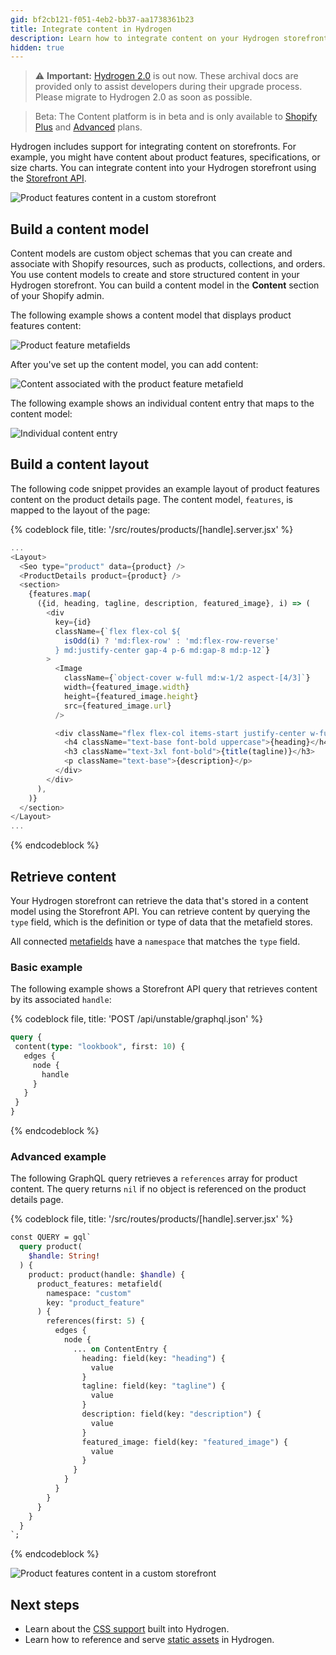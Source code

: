 ```yaml
---
gid: bf2cb121-f051-4eb2-bb37-aa1738361b23
title: Integrate content in Hydrogen
description: Learn how to integrate content on your Hydrogen storefront.
hidden: true
---
```


> ⚠️ **Important:** [Hydrogen 2.0](https://hydrogen.shopify.dev) is out now. These archival docs are provided only to assist developers during their upgrade process. Please migrate to Hydrogen 2.0 as soon as possible.


> Beta:
> The Content platform is in beta and is only available to [Shopify Plus](https://www.shopify.com/plus) and [Advanced](https://www.shopify.com/pricing) plans.

Hydrogen includes support for integrating content on storefronts. For example, you might have content about product features, specifications, or size charts. You can integrate content into your Hydrogen storefront using the [Storefront API](/api/storefront).

![Product features content in a custom storefront](/assets/custom-storefronts/hydrogen/hydrogen-content.gif)

## Build a content model

Content models are custom object schemas that you can create and associate with Shopify resources, such as products, collections, and orders. You use content models to create and store structured content in your Hydrogen storefront. You can build a content model in the **Content** section of your Shopify admin.

The following example shows a content model that displays product features content:

![Product feature metafields](/assets/custom-storefronts/hydrogen/product-feature-metafields.png)

After you've set up the content model, you can add content:

![Content associated with the product feature metafield](/assets/custom-storefronts/hydrogen/product-feature-content.png)

The following example shows an individual content entry that maps to the content model:

![Individual content entry](/assets/custom-storefronts/hydrogen/individual-entry-content.png)

## Build a content layout

The following code snippet provides an example layout of product features content on the product details page. The content model, `features`, is mapped to the layout of the page:

{% codeblock file, title: '/src/routes/products/[handle].server.jsx' %}

```js
...
<Layout>
  <Seo type="product" data={product} />
  <ProductDetails product={product} />
  <section>
    {features.map(
      ({id, heading, tagline, description, featured_image}, i) => (
        <div
          key={id}
          className={`flex flex-col ${
            isOdd(i) ? 'md:flex-row' : 'md:flex-row-reverse'
          } md:justify-center gap-4 p-6 md:gap-8 md:p-12`}
        >
          <Image
            className={`object-cover w-full md:w-1/2 aspect-[4/3]`}
            width={featured_image.width}
            height={featured_image.height}
            src={featured_image.url}
          />

          <div className="flex flex-col items-start justify-center w-full gap-4 md:w-1/2">
            <h4 className="text-base font-bold uppercase">{heading}</h4>
            <h3 className="text-3xl font-bold">{title(tagline)}</h3>
            <p className="text-base">{description}</p>
          </div>
        </div>
      ),
    )}
  </section>
</Layout>
...
```

{% endcodeblock %}

## Retrieve content

Your Hydrogen storefront can retrieve the data that's stored in a content model using the Storefront API. You can retrieve content by querying the `type` field, which is the definition or type of data that the metafield stores.

All connected [metafields](/apps/custom-data/metafields) have a `namespace` that matches the `type` field.

### Basic example

The following example shows a Storefront API query that retrieves content by its associated `handle`:

{% codeblock file, title: 'POST /api/unstable/graphql.json' %}

```graphql
query {
 content(type: "lookbook", first: 10) {
   edges {
     node {
       handle
     }
   }
 }
}
```

{% endcodeblock %}

### Advanced example

The following GraphQL query retrieves a `references` array for product content. The query returns `nil` if no object is referenced on the product details page.

{% codeblock file, title: '/src/routes/products/[handle].server.jsx' %}

```graphql
const QUERY = gql`
  query product(
    $handle: String!
  ) {
    product: product(handle: $handle) {
      product_features: metafield(
        namespace: "custom"
        key: "product_feature"
      ) {
        references(first: 5) {
          edges {
            node {
              ... on ContentEntry {
                heading: field(key: "heading") {
                  value
                }
                tagline: field(key: "tagline") {
                  value
                }
                description: field(key: "description") {
                  value
                }
                featured_image: field(key: "featured_image") {
                  value
                }
              }
            }
          }
        }
      }
    }
  }
`;
```

{% endcodeblock %}

![Product features content in a custom storefront](/assets/custom-storefronts/hydrogen/hydrogen-content.gif)

## Next steps

- Learn about the [CSS support](/custom-storefronts/hydrogen/css-support) built into Hydrogen.
- Learn how to reference and serve [static assets](/custom-storefronts/hydrogen/static-assets/manage-static-assets) in Hydrogen.
